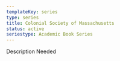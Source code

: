 ```yaml
---
templateKey: series
type: series
title: Colonial Society of Massachusetts
status: active
seriestype: Academic Book Series
---
```

Description Needed